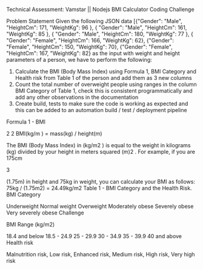 Technical Assessment: Vamstar || Nodejs BMI Calculator Coding Challenge 

Problem Statement
Given the following JSON data
[{"Gender": "Male", "HeightCm": 171, "WeightKg": 96 }, { "Gender": "Male", "HeightCm": 161, "WeightKg":
85 }, { "Gender": "Male", "HeightCm": 180, "WeightKg": 77 }, { "Gender": "Female", "HeightCm": 166,
"WeightKg": 62}, {"Gender": "Female", "HeightCm": 150, "WeightKg": 70}, {"Gender": "Female",
"HeightCm": 167, "WeightKg": 82} as the input with weight and height parameters of a person,
we have to perform the following:

1) Calculate the BMI (Body Mass Index) using Formula 1, BMI Category and Health
risk from Table 1 of the person and add them as 3 new columns
2) Count the total number of overweight people using ranges in the column BMI
Category of Table 1, check this is consistent programmatically and add any other
observations in the documentation
3) Create build, tests to make sure the code is working as expected and this can be
added to an automation build / test / deployment pipeline

Formula 1 - BMI

2 2 BMI(kg/m ) = mass(kg) / height(m)

The BMI (Body Mass Index) in (kg/m2 ) is equal to the weight in kilograms (kg) divided
by your height in meters squared (m)2 . For example, if you are 175cm

3

(1.75m) in height and 75kg in weight, you can calculate your BMI as follows: 75kg /
(1.75m2) = 24.49kg/m2
Table 1 - BMI Category and the Health Risk.
BMI Category

Underweight Normal weight Overweight Moderately obese Severely obese Very
severely obese
Challenge

BMI Range (kg/m2)

18.4 and below
18.5 - 24.9
25 - 29.9
30 - 34.9
35 - 39.9
40 and above
Health risk

Malnutrition risk, Low risk, Enhanced risk, Medium risk, High risk, Very high risk
